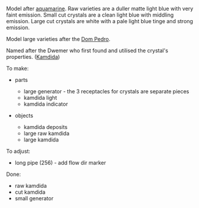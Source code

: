 Model after [aquamarine](https://en.wikipedia.org/wiki/Aquamarine_(gem)). Raw varieties are a duller matte
light blue with very faint emission. Small cut crystals are a clean light blue with middling emission. Large
cut crystals are white with a pale light blue tinge and strong emission.

Model large varieties after the [Dom Pedro](https://en.wikipedia.org/wiki/Dom_Pedro_aquamarine#/media/File:Dom_Pedro_Aquamarine_Better_Picture.jpg).

Named after the Dwemer who first found and utilised the crystal's properties. ([Kamdida](https://en.uesp.net/wiki/Lore:Names#Dwemer))

To make:

* parts
  * large generator - the 3 receptacles for crystals are separate pieces
  * kamdida light
  * kamdida indicator

* objects
  * kamdida deposits
  * large raw kamdida
  * large kamdida

To adjust:

* long pipe (256) - add flow dir marker

Done:

* raw kamdida
* cut kamdida
* small generator